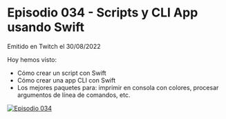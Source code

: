 # Episodio 034 - Scripts y CLI App usando Swift

Emitido en Twitch el 30/08/2022 

Hoy hemos visto:
- Cómo crear un script con Swift
- Cómo crear una app CLI con Swift
- Los mejores paquetes para: imprimir en consola con colores, procesar argumentos de línea de comandos, etc.

[![Episodio 034](http://img.youtube.com/vi/Ox2ltzrp0r0/0.jpg)](https://youtu.be/Ox2ltzrp0r0 )
